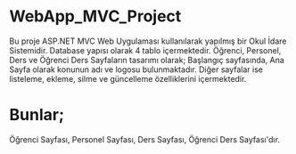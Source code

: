 # WebApp_MVC_Project
Bu proje ASP.NET MVC Web Uygulaması kullanılarak yapılmış bir Okul İdare Sistemidir.
Database yapısı olarak 4 tablo içermektedir.
Öğrenci, Personel, Ders ve Öğrenci Ders
Sayfaların tasarımı olarak;
Başlangıç sayfasında, Ana Sayfa olarak konunun adı ve logosu bulunmaktadır.
Diğer sayfalar ise listeleme, ekleme, silme ve güncelleme özelliklerini içermektedir.
# Bunlar;
Öğrenci Sayfası,
Personel Sayfası,
Ders Sayfası,
Öğrenci Ders Sayfası'dır.
